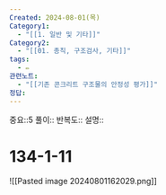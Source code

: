 ```yaml
---
Created: 2024-08-01(목)
Category1:
  - "[[1. 일반 및 기타]]"
Category2:
  - "[[01. 총칙, 구조검사, 기타]]"
tags:
  - ✏️
관련노트:
  - "[[기존 콘크리트 구조물의 안정성 평가]]"
정답:
---
```

중요::5
풀이::
반복도::
설명::
#  134-1-11
![[Pasted image 20240801162029.png]]
